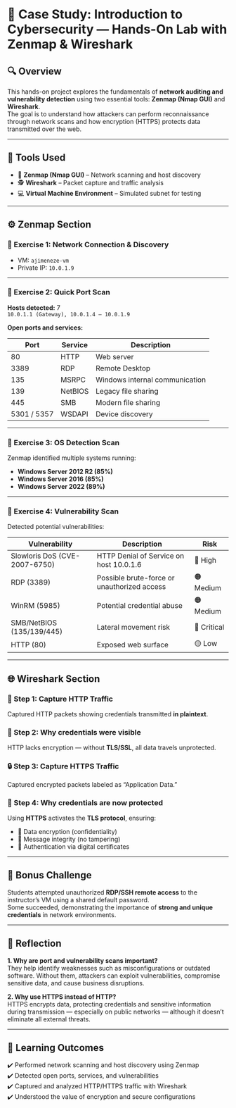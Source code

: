 # 🧠 Case Study: Introduction to Cybersecurity — Hands-On Lab with Zenmap & Wireshark

## 🔍 Overview
This hands-on project explores the fundamentals of **network auditing and vulnerability detection** using two essential tools: **Zenmap (Nmap GUI)** and **Wireshark**.  
The goal is to understand how attackers can perform reconnaissance through network scans and how encryption (HTTPS) protects data transmitted over the web.

---

## 🧰 Tools Used
- 🧭 **Zenmap (Nmap GUI)** – Network scanning and host discovery  
- 🕵️ **Wireshark** – Packet capture and traffic analysis  
- 💻 **Virtual Machine Environment** – Simulated subnet for testing  

---

## ⚙️ Zenmap Section

### 🧩 Exercise 1: Network Connection & Discovery
- VM: `ajimeneze-vm`
- Private IP: `10.0.1.9`

---

### 🔎 Exercise 2: Quick Port Scan
**Hosts detected:** 7  
`10.0.1.1 (Gateway), 10.0.1.4 – 10.0.1.9`

**Open ports and services:**

| Port | Service | Description |
|------|----------|-------------|
| 80 | HTTP | Web server |
| 3389 | RDP | Remote Desktop |
| 135 | MSRPC | Windows internal communication |
| 139 | NetBIOS | Legacy file sharing |
| 445 | SMB | Modern file sharing |
| 5301 / 5357 | WSDAPI | Device discovery |

---

### 🧠 Exercise 3: OS Detection Scan
Zenmap identified multiple systems running:
- **Windows Server 2012 R2 (85%)**
- **Windows Server 2016 (85%)**
- **Windows Server 2022 (89%)**

---

### 🚨 Exercise 4: Vulnerability Scan
Detected potential vulnerabilities:

| Vulnerability | Description | Risk |
|----------------|--------------|------|
| Slowloris DoS (CVE-2007-6750) | HTTP Denial of Service on host 10.0.1.6 | 🔴 High |
| RDP (3389) | Possible brute-force or unauthorized access | 🟠 Medium |
| WinRM (5985) | Potential credential abuse | 🟠 Medium |
| SMB/NetBIOS (135/139/445) | Lateral movement risk | 🔴 Critical |
| HTTP (80) | Exposed web surface | 🟡 Low |

---

## 🌐 Wireshark Section

### 🧾 Step 1: Capture HTTP Traffic
Captured HTTP packets showing credentials transmitted **in plaintext**.

### 💬 Step 2: Why credentials were visible
HTTP lacks encryption — without **TLS/SSL**, all data travels unprotected.

### 🔒 Step 3: Capture HTTPS Traffic
Captured encrypted packets labeled as “Application Data.”

### 🔐 Step 4: Why credentials are now protected
Using **HTTPS** activates the **TLS protocol**, ensuring:
- 🔸 Data encryption (confidentiality)  
- 🔸 Message integrity (no tampering)  
- 🔸 Authentication via digital certificates  

---

## 🎯 Bonus Challenge
Students attempted unauthorized **RDP/SSH remote access** to the instructor’s VM using a shared default password.  
Some succeeded, demonstrating the importance of **strong and unique credentials** in network environments.

---

## 💭 Reflection

**1. Why are port and vulnerability scans important?**  
They help identify weaknesses such as misconfigurations or outdated software. Without them, attackers can exploit vulnerabilities, compromise sensitive data, and cause business disruptions.

**2. Why use HTTPS instead of HTTP?**  
HTTPS encrypts data, protecting credentials and sensitive information during transmission — especially on public networks — although it doesn’t eliminate all external threats.

---

## 🧩 Learning Outcomes
✔️ Performed network scanning and host discovery using Zenmap  
✔️ Detected open ports, services, and vulnerabilities  
✔️ Captured and analyzed HTTP/HTTPS traffic with Wireshark  
✔️ Understood the value of encryption and secure configurations  
